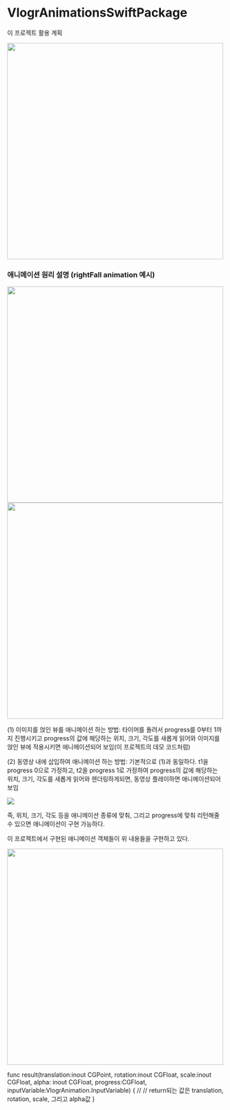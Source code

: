 # VlogrAnimationsSwiftPackage
이 프로젝트 활용 계획

<p align="left">
 <img width="500" src="https://user-images.githubusercontent.com/18760280/137105743-ee85761e-e438-4e54-b616-336e0a500946.png">
 </p>
  
 
 

### 애니메이션 원리 설명 (rightFall animation 예시)

<p align="left">
 <img width="500" src="https://user-images.githubusercontent.com/18760280/137101964-72fca1b3-ac0f-4547-9da6-730cee73c2d0.png">
 <img height="500" src="https://user-images.githubusercontent.com/18760280/137106584-6c327f0a-ebf9-4394-b622-533ad8b47fad.gif">
 </p>
 
 
(1) 이미지를 얹인 뷰를 애니메이션 하는 방법:
타이머를 돌려서 progress를 0부터 1까지 진행시키고 progress의 값에 해당하는 위치, 크기, 각도를 새롭게 읽어와 이미지를 얹인 뷰에 적용시키면 애니메이션되어 보임(이 프로젝트의 데모 코드처럼)

(2) 동영상 내에 삽입하여 애니메이션 하는 방법:
기본적으로 (1)과 동일하다. t1을 progress 0으로 가정하고, t2을 progress 1로 가정하여 progress의 값에 해당하는 위치, 크기, 각도를 새롭게 읽어와 렌더링하게되면, 동영상 플레이하면 애니메이션되어 보임
<p align="left">
 <img src="https://user-images.githubusercontent.com/18760280/137107064-1971ada3-e790-4a09-a0e5-4a570317dac8.png">
 </p>



즉, 위치, 크기, 각도 등을 애니메이션 종류에 맞춰, 그리고 progress에 맞춰 리턴해줄 수 있으면 애니메이션이 구현 가능하다.

이 프로젝트에서 구현된 애니메이션 객체들이 위 내용들을 구현하고 있다.

<p align="left">
 <img width="500" src="https://user-images.githubusercontent.com/18760280/137109165-d2d3f364-eb28-422a-b13a-d3253b7c1dc2.png">
</p>

func result(translation:inout CGPoint, rotation:inout CGFloat, scale:inout CGFloat, alpha: inout CGFloat, progress:CGFloat, inputVariable:VlogrAnimation.InputVariable) {
 //
 // return되는 값은 translation, rotation, scale, 그리고 alpha값
}
